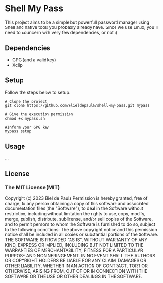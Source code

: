 # Shell My Pass

This project aims to be a simple but powerfull password manager using Shell and native tools you probably already have. Since we use Linux, you'll need to councern with very few dependencies, or not :) 

## Dependencies

- GPG (and a valid key)
- Xclip

## Setup

Follow the steps below to setup.

```shell
# Clone the project
git clone https://github.com/elieldepaula/shell-my-pass.git mypass

# Give the execution permission
chmod +x mypass.sh

#Inform your GPG key
mypass setup 
```
## Usage

...

## License

### The MIT License (MIT)

Copyright (c) 2023 Eliel de Paula Permission is hereby granted, free of charge, to any person obtaining a copy of this software and associated documentation files (the "Software"), to deal in the Software without restriction, including without limitation the rights to use, copy, modify, merge, publish, distribute, sublicense, and/or sell copies of the Software, and to permit persons to whom the Software is furnished to do so, subject to the following conditions: The above copyright notice and this permission notice shall be included in all copies or substantial portions of the Software. THE SOFTWARE IS PROVIDED "AS IS", WITHOUT WARRANTY OF ANY KIND, EXPRESS OR IMPLIED, INCLUDING BUT NOT LIMITED TO THE WARRANTIES OF MERCHANTABILITY, FITNESS FOR A PARTICULAR PURPOSE AND NONINFRINGEMENT. IN NO EVENT SHALL THE AUTHORS OR COPYRIGHT HOLDERS BE LIABLE FOR ANY CLAIM, DAMAGES OR OTHER LIABILITY, WHETHER IN AN ACTION OF CONTRACT, TORT OR OTHERWISE, ARISING FROM, OUT OF OR IN CONNECTION WITH THE SOFTWARE OR THE USE OR OTHER DEALINGS IN THE SOFTWARE.

